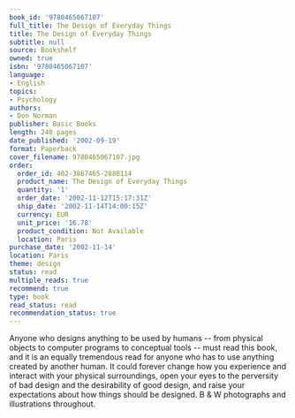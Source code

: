 ```yaml
---
book_id: '9780465067107'
full_title: The Design of Everyday Things
title: The Design of Everyday Things
subtitle: null
source: Bookshelf
owned: true
isbn: '9780465067107'
language:
- English
topics:
- Psychology
authors:
- Don Norman
publisher: Basic Books
length: 240 pages
date_published: '2002-09-19'
format: Paperback
cover_filename: 9780465067107.jpg
order:
  order_id: 402-3867465-2880114
  product_name: The Design of Everyday Things
  quantity: '1'
  order_date: '2002-11-12T15:17:31Z'
  ship_date: '2002-11-14T14:00:15Z'
  currency: EUR
  unit_price: '16.78'
  product_condition: Not Available
  location: Paris
purchase_date: '2002-11-14'
location: Paris
theme: design
status: read
multiple_reads: true
recommend: true
type: book
read_status: read
recommendation_status: true
---
```

Anyone who designs anything to be used by humans -- from physical objects to computer programs to conceptual tools -- must read this book, and it is an equally tremendous read for anyone who has to use anything created by another human. It could forever change how you experience and interact with your physical surroundings, open your eyes to the perversity of bad design and the desirability of good design, and raise your expectations about how things should be designed.
B & W photographs and illustrations throughout.
